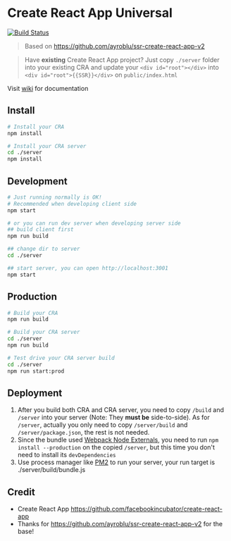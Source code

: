 Create React App Universal
===========================================

[![Build Status](https://travis-ci.org/antonybudianto/create-react-app-universal.svg?branch=master)](https://travis-ci.org/antonybudianto/create-react-app-universal)

> Based on https://github.com/ayroblu/ssr-create-react-app-v2

> Have **existing** Create React App project?
> Just copy `./server` folder into your existing CRA and
> update your `<div id="root"></div>` into `<div id="root">{{SSR}}</div>`  on `public/index.html`

Visit [wiki](https://github.com/antonybudianto/create-react-app-universal/wiki) for documentation

## Install
```bash
# Install your CRA
npm install

# Install your CRA server
cd ./server
npm install
```

## Development
```bash
# Just running normally is OK!
# Recommended when developing client side
npm start

# or you can run dev server when developing server side
## build client first
npm run build

## change dir to server
cd ./server

## start server, you can open http://localhost:3001
npm start
```

## Production
```bash
# Build your CRA
npm run build

# Build your CRA server
cd ./server
npm run build

# Test drive your CRA server build
cd ./server
npm run start:prod
```

## Deployment
1. After you build both CRA and CRA server, you need to copy `/build` and `/server` into your server (Note: They **must be** side-to-side).
   As for `/server`, actually you only need to copy `/server/build` and `/server/package.json`, the rest is not needed.
2. Since the bundle used [Webpack Node Externals](https://www.npmjs.com/package/webpack-node-externals), you need to run `npm install --production` on the copied `/server`, but this time you don't need to install its `devDependencies`
3. Use process manager like [PM2](https://github.com/Unitech/pm2) to run your server, your run target is ./server/build/bundle.js

## Credit
- Create React App https://github.com/facebookincubator/create-react-app
- Thanks for https://github.com/ayroblu/ssr-create-react-app-v2 for the base!

